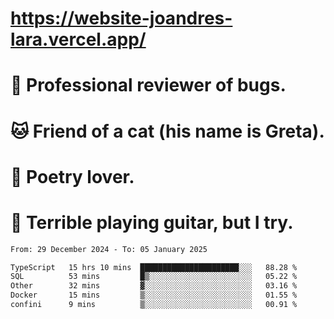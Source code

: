 # https://website-joandres-lara.vercel.app/
# 🐛 Professional reviewer of bugs.
# 🐱 Friend of a cat (his name is Greta).
# 📜 Poetry lover.
# 🎸 Terrible playing guitar, but I try.

<!--START_SECTION:waka-->

```txt
From: 29 December 2024 - To: 05 January 2025

TypeScript   15 hrs 10 mins  ██████████████████████░░░   88.28 %
SQL          53 mins         █▒░░░░░░░░░░░░░░░░░░░░░░░   05.22 %
Other        32 mins         ▓░░░░░░░░░░░░░░░░░░░░░░░░   03.16 %
Docker       15 mins         ▒░░░░░░░░░░░░░░░░░░░░░░░░   01.55 %
confini      9 mins          ▒░░░░░░░░░░░░░░░░░░░░░░░░   00.91 %
```

<!--END_SECTION:waka-->
